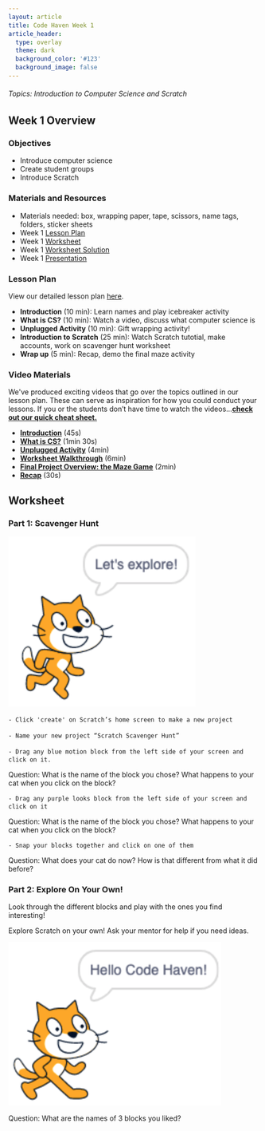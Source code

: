 ```yaml
---
layout: article
title: Code Haven Week 1
article_header:
  type: overlay
  theme: dark
  background_color: '#123'
  background_image: false
---
```

###### Topics: Introduction to Computer Science and Scratch
<!--more-->

## Week 1 Overview
### Objectives 
- Introduce computer science
- Create student groups
- Introduce Scratch

### Materials and Resources 
- Materials needed: box, wrapping paper, tape, scissors, name tags, folders, sticker sheets
- Week 1 [Lesson Plan](https://drive.google.com/open?id=10dzuF52k5ceHPmHzmMG2YBKTk4wA3RqxGW6Su1AM-q8)
- Week 1 [Worksheet](https://drive.google.com/open?id=1p4BvVFWij5q1kqrJEmtonAcdoEwmUaXabjkaH8RNH-I)
- Week 1 [Worksheet Solution](https://scratch.mit.edu/projects/379918045/)
- Week 1 [Presentation](https://drive.google.com/open?id=14J_n43yNtxCOylPKlyuwmlBjFTYqn646ysUIkxApMyo)

### Lesson Plan
View our detailed lesson plan [here](https://drive.google.com/open?id=10dzuF52k5ceHPmHzmMG2YBKTk4wA3RqxGW6Su1AM-q8).
- **Introduction** (10 min): Learn names and play icebreaker activity
- **What is CS?** (10 min): Watch a video, discuss what computer science is
- **Unplugged Activity** (10 min): Gift wrapping activity!
- **Introduction to Scratch** (25 min): Watch Scratch tutotial, make accounts, work on scavenger hunt worksheet
- **Wrap up** (5 min): Recap, demo the final maze activity

### Video Materials
We've produced exciting videos that go over the topics outlined in our lesson plan. These can serve as inspiration for how you could conduct your lessons. If you or the students don’t have time to watch the videos...[**check out our quick cheat sheet.**](https://drive.google.com/file/d/1ndrnZxA1OVSXp6b4z0ZJV3ePsPDaQmXC/view?usp=sharing)
- [**Introduction**](https://www.youtube.com/watch?v=ahWEsguPdzM&list=PLRC-36VqN6hoP-CtV0CDEEfMiEioNqVBs) (45s)
- [**What is CS?**](https://www.youtube.com/watch?v=sY0EBmENJew&list=PLRC-36VqN6hoP-CtV0CDEEfMiEioNqVBs&index=2) (1min 30s)
- [**Unplugged Activity**](https://www.youtube.com/watch?v=Y4UaqOFjQF0&list=PLRC-36VqN6hoP-CtV0CDEEfMiEioNqVBs&index=4) (4min)
- [**Worksheet Walkthrough**](https://www.youtube.com/watch?v=BOENw2vnAc0&list=PLRC-36VqN6hoP-CtV0CDEEfMiEioNqVBs&index=5) (6min)
- [**Final Project Overview: the Maze Game**](https://www.youtube.com/watch?v=tqAL5m_kJok&list=PLRC-36VqN6hoP-CtV0CDEEfMiEioNqVBs&index=6) (2min)
- [**Recap**](https://www.youtube.com/watch?v=X6mBIXD2pTc&list=PLRC-36VqN6hoP-CtV0CDEEfMiEioNqVBs&index=7) (30s)

## Worksheet
### Part 1: Scavenger Hunt

![image #1](/assets/images/week1/img1.png)

    - Click 'create' on Scratch’s home screen to make a new project

    - Name your new project “Scratch Scavenger Hunt” 

    - Drag any blue motion block from the left side of your screen and click on it. 

Question: What is the name of the block you chose? What happens to your cat when you click on the  block?

    - Drag any purple looks block from the left side of your screen and click on it 

Question: What is the name of the block you chose? What happens to your cat when you click on the block? 

    - Snap your blocks together and click on one of them

Question: What does your cat do now? How is that different from what it did before? 

### Part 2: Explore On Your Own!

Look through the different blocks and play with the ones you find interesting!

Explore Scratch on your own! Ask your mentor for help if you need ideas.

![image #2](/assets/images/week1/img2.png)

Question: What are the names of 3 blocks you liked? 



